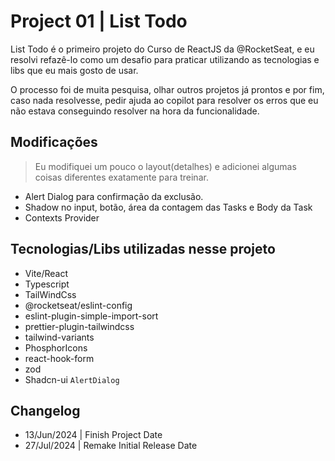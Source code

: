 # Project 01 | List Todo

List Todo é o primeiro projeto do Curso de ReactJS da @RocketSeat, e eu resolvi refazê-lo como um desafio para praticar utilizando as tecnologias e libs que eu mais gosto de usar.

O processo foi de muita pesquisa, olhar outros projetos já prontos e por fim, caso nada resolvesse, pedir ajuda ao copilot para resolver os erros que eu não estava conseguindo resolver na hora da funcionalidade.

## Modificações
> Eu modifiquei um pouco o layout(detalhes) e adicionei algumas coisas diferentes exatamente para treinar.

- Alert Dialog para confirmação da exclusão.
- Shadow no input, botão, área da contagem das Tasks e Body da Task
- Contexts Provider


## Tecnologias/Libs utilizadas nesse projeto

- Vite/React
- Typescript
- TailWindCss
- @rocketseat/eslint-config
- eslint-plugin-simple-import-sort
- prettier-plugin-tailwindcss
- tailwind-variants
- PhosphorIcons
- react-hook-form
- zod
- Shadcn-ui `AlertDialog`


## Changelog
- 13/Jun/2024 | Finish Project Date
- 27/Jul/2024 | Remake Initial Release Date
